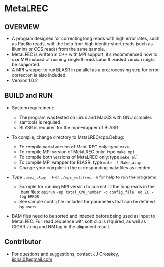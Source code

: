 # MetaLREC

## OVERVIEW
* A program designed for correcting long reads with high error rates, such as PacBio reads, with the help from high identity short reads (such as Illumina or CCS reads) from the same sample.
* MetaLREC is written in C++ with MPI support, it's recommended now to use MPI instead of running single thread. Later threaded version might be supported.
* A MPI wrapper to run BLASR in parallel as a preprocessing step for error correction is also included.
* Version 1.0.2

## BUILD and RUN
- System requirement: 
    - The program was tested on Linux and MacOS with GNU compiler.
    - samtools is required
    - BLASR is required for the mpi-wrapper of BLASR
- To compile, change directory to MetaLREC/cpp/Debug:
    - To compile serial version of MetaLREC only:
    	type `make`
    - To compile MPI version of MetaLREC only:
    	type `make mpi`
    - To compile both versions of MetaLREC only:
    	type `make all`
    - To compile MPI wrapper for BLASR:
    	type `make -f Make_align`
    - Change your compiler in the corresponding makefiles as needed.
- Type `./mpi_align -h` or `./mpi_metalrec -h` for help to run the programs.
    - Example for running MPI version to correct all the long reads in the .bam files:
	`mpirun -np total_CPU_number -c config_file -od EC -log ERROR`
    - See sample config file included for parameters that can be defined by users.

- BAM files need to be sorted and indexed before being used as input to MetaLREC. Full read sequence with soft clip is required, as well as CIGAR string and NM tag in the alignment result. 

## Contributor 
* For questions and suggestions, contact JJ Crosskey, jjchai01@gmail.com
